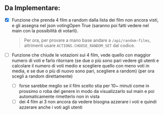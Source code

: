 ## Da Implementare:

- [x] Funzione che prenda 4 film a random dalla lista dei film non ancora visti, e gli assegna nel json votingOpen True (saranno poi fatti vedere nel main con la possibilità di votarli).

	> Per ora, per provare a mano base andare a `/api/random-films`, altrimenti usare `ACTIONS.CHOOSE_RANDOM_SET` dal codice.

- [ ] Funzione che chiude le votazioni sui 4 film, vede quello con maggior numero di voti e farlo ritornare (se due o più sono pari vedere gli utenti e calcolare il numero di voti medio e scegliere quello con meno voti in media, e se due o più di nuovo sono pari, scegliere a random) (per ora scegli a random direttamente)
	- [ ] forse sarebbe meglio se il film scelto stia per 10~ minuti come in prossimo o roba del genere in modo da visualizzarlo sul main e poi automaticamente rimetterlo non in vista
	- [ ] dei 4 film ai 3 non ancora da vedere bisogna azzerare i voti e quindi azzerare anche i voti agli utenti